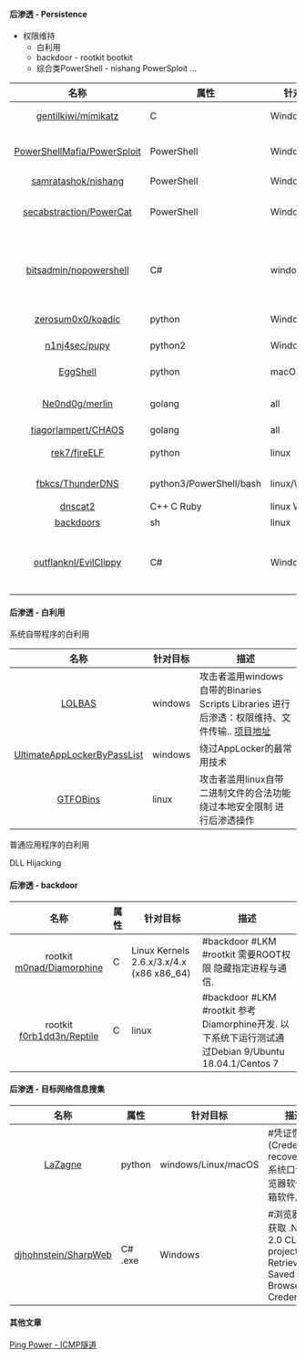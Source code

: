#### 后渗透 - Persistence

* 权限维持
  * 白利用
  * backdoor - rootkit bootkit
  * 综合类PowerShell - nishang PowerSploit ...

|名称|属性|针对目标|描述|
|:-------------:|--|--|-----|
|[gentilkiwi/mimikatz](https://github.com/gentilkiwi/mimikatz)|C|Windows| 7k★ 从内存中提取plaintexts passwords/hash/PIN code/kerberos tickets|
|[PowerShellMafia/PowerSploit](https://github.com/PowerShellMafia/PowerSploit)|PowerShell|Windows| 5k★ A PowerShell Post-Exploitation Framework.代码执行 权限维持 AVbypass 提升权限 信息搜集|
|[samratashok/nishang](https://github.com/samratashok/nishang)|PowerShell|Windows| 3k★ 渗透测试全阶段都有用|
|[secabstraction/PowerCat](https://github.com/secabstraction/PowerCat)|PowerShell|Windows| 类似netcat的TCP/IP瑞士军刀 功能:File Transfer、Shells、UDP and SMB、SSL、Relays、Generate Payloads、Misc|
|[bitsadmin/nopowershell](https://github.com/bitsadmin/nopowershell)|C#|windows| 用C#重新构建的PowerShell.任何PowerShell日志记录机制都无法记录. 在Cobalt Strike中复制NoPowerShell.exe和NoPowerShell.cna到Cobalt Strike的`scripts`文件夹 可实现从内存执行命令. 还可以通过`rundll32`运行|
|[zerosum0x0/koadic](https://github.com/zerosum0x0/koadic)|python|Windows| 1k★ Koadic C3 COM Command & Control - JScript RAT|
|[n1nj4sec/pupy](https://github.com/n1nj4sec/pupy)|python2| Windows/linux | 4k★ #RAT Pupy is a cross-platform remote administration and post-exploitation tool|
|[EggShell](https://github.com/neoneggplant/EggShell)|python|macOS/Linux| #RAT iOS(Jailbroken)/macOS/Linux(OnlyFileManage)|
|[Ne0nd0g/merlin](https://github.com/Ne0nd0g/merlin)|golang|all| 2k★ #RAT  a cross-platform post-exploitation [HTTP/2] Command & Control  server and agent|
|[tiagorlampert/CHAOS](https://github.com/tiagorlampert/CHAOS)|golang|all| 1k★ #RAT cross-platform keylogger|
|[rek7/fireELF](https://github.com/rek7/fireELF)|python|linux| #Fileless 不落地 从内存中完全运行linux elf可执行文件[原理参考](https://magisterquis.github.io/2018/03/31/in-memory-only-elf-execution.html)|
|[fbkcs/ThunderDNS](https://github.com/fbkcs/ThunderDNS)|python3/PowerShell/bash|linux/Win| #backdoor 通过DNS协议转发TCP流量(forward TCP traffic over DNS protocol) 支持socks5|
|[dnscat2](https://github.com/iagox86/dnscat2)|C++ C Ruby|linux Win32| #backdoor #DNS|
|[backdoors](https://github.com/iamckn/backdoors)|sh|linux|#backdoor [利用SSH日志触发的后门分析](http://www.freebuf.com/articles/system/185942.html)|
|[outflanknl/EvilClippy](https://github.com/outflanknl/EvilClippy)|C#|Windows|生成含shellcode的office文件. A cross-platform assistant for creating malicious MS Office documents. Can hide VBA macros, stomp VBA code (via P-Code) and confuse macro analysis tools. Runs on Linux, OSX and Windows.|


#### 后渗透 - 白利用
 
系统自带程序的白利用

|名称|针对目标|描述|
|:-------------:|--|-----|
| [LOLBAS](https://lolbas-project.github.io/)|windows|攻击者滥用windows自带的Binaries Scripts Libraries 进行后渗透：权限维持、文件传输.. [项目地址](https://github.com/LOLBAS-Project/LOLBAS)|
| [UltimateAppLockerByPassList](https://github.com/api0cradle/UltimateAppLockerByPassList)|windows|绕过AppLocker的最常用技术|
| [GTFOBins](https://gtfobins.github.io/)|linux|攻击者滥用linux自带二进制文件的合法功能 绕过本地安全限制 进行后渗透操作|

普通应用程序的白利用

DLL Hijacking

#### 后渗透 - backdoor

|名称|属性|针对目标|描述|
|:-------------:|--|--|-----|
|rootkit [m0nad/Diamorphine](https://github.com/m0nad/Diamorphine)|C|Linux Kernels 2.6.x/3.x/4.x (x86 x86_64)|#backdoor #LKM #rootkit 需要ROOT权限 隐藏指定进程与通信.|
|rootkit [f0rb1dd3n/Reptile](https://github.com/f0rb1dd3n/Reptile)|C|linux|#backdoor #LKM #rootkit 参考Diamorphine开发. 以下系统下运行测试通过Debian 9/Ubuntu 18.04.1/Centos 7|


#### 后渗透 - 目标网络信息搜集

|名称|属性|针对目标|描述|
|:-------------:|--|--|-----|
|[LaZagne](https://github.com/AlessandroZ/LaZagne)|python|windows/Linux/macOS| #凭证恢复(Credentials recovery):系统口令/浏览器软件/邮箱软件/wifi|
|[djhohnstein/SharpWeb](https://github.com/djhohnstein/SharpWeb)|C# .exe|Windows|#浏览器凭证获取 .NET 2.0 CLR project. Retrieve All Saved Browser Credentials.|

#### 其他文章

[Ping Power - ICMP隧道](https://medium.com/bugbountywriteup/ping-power-icmp-tunnel-31e2abb2aaea)
